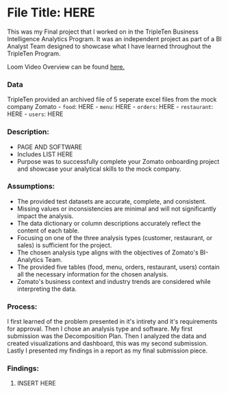 # File Title: HERE

This was my Final project that I worked on in the TripleTen Business Intelligence Analytics Program. It was an independent project as part of a BI Analyst Team designed to showcase what I have learned throughout the TripleTen Program.

Loom Video Overview can be found <a href='HERE' target=_blank><u>here</u>.</a>

### Data
TripleTen provided an archived file of 5 seperate excel files from the mock company Zomato
    - `food`: HERE
    - `menu`: HERE
    - `orders`: HERE
    - `restaurant`: HERE
    - `users`: HERE

### Description:
- PAGE AND SOFTWARE
- Includes LIST HERE
- Purpose was to successfully complete your Zomato onboarding project and showcase your analytical skills to the mock company.

### Assumptions:
- The provided test datasets are accurate, complete, and consistent.
- Missing values or inconsistencies are minimal and will not significantly impact the analysis.
- The data dictionary or column descriptions accurately reflect the content of each table.
- Focusing on one of the three analysis types (customer, restaurant, or sales) is sufficient for the project.
- The chosen analysis type aligns with the objectives of Zomato's BI-Analytics Team.
- The provided five tables (food, menu, orders, restaurant, users) contain all the necessary information for the chosen analysis.
- Zomato's business context and industry trends are considered while interpreting the data.

### Process:
I first learned of the problem presented in it's intirety and it's requirements for approval.
Then I chose an analysis type and software.
My first submission was the Decomposition Plan.
Then I analyzed the data and created visualizations and dashboard, this was my second submission.
Lastly I presented my findings in a report as my final submission piece.

### Findings:
1. INSERT HERE
